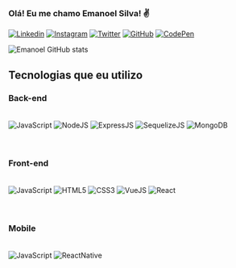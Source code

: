 
### Olá! Eu me chamo Emanoel Silva! ✌️

[![Linkedin](https://img.shields.io/badge/LinkedIn-0077B5?style=for-the-badge&logo=linkedin&logoColor=white)](https://www.linkedin.com/in/emanoel-silva14/)
[![Instagram](https://img.shields.io/badge/Instagram-E4405F?style=for-the-badge&logo=instagram&logoColor=white)](https://www.instagram.com/emanoelsilva.png/)
[![Twitter](https://img.shields.io/badge/Twitter-1DA1F2?style=for-the-badge&logo=twitter&logoColor=white)](https://twitter.com/Emanoelpara)
[![GitHub](https://img.shields.io/badge/GitHub-100000?style=for-the-badge&logo=github&logoColor=white
)](https://github.com/EmanoelSiilva/)
[![CodePen](https://img.shields.io/badge/Codepen-000000?style=for-the-badge&logo=codepen&logoColor=white)](https://codepen.io/emanoelsiilva)

![Emanoel GitHub stats](https://github-readme-stats.vercel.app/api?username=EmanoelSiilva&show_icons=true&theme=highcontrast)

## Tecnologias que eu utilizo

### Back-end
<div style="display: inline_block"><br/>
    <img align="center" alt="JavaScript" src="https://img.shields.io/badge/JavaScript-323330?style=for-the-badge&logo=javascript&logoColor=F7DF1E" />
    <img align="center" alt="NodeJS" src="https://img.shields.io/badge/Node.js-43853D?style=for-the-badge&logo=node.js&logoColor=white" />
    <img align="center" alt="ExpressJS" src="https://img.shields.io/badge/Express.js-404D59?style=for-the-badge" />
    <img align="center" alt="SequelizeJS" src="https://img.shields.io/badge/sequelize-323330?style=for-the-badge&logo=sequelize&logoColor=blue" />
    <img align="center" alt="MongoDB" src="https://img.shields.io/badge/MongoDB-4EA94B?style=for-the-badge&logo=mongodb&logoColor=white" />
</div><br/><br/>

### Front-end
<div style="display: inline_block"><br/>
    <img align="center" alt="JavaScript" src="https://img.shields.io/badge/JavaScript-323330?style=for-the-badge&logo=javascript&logoColor=F7DF1E" />
    <img align="center" alt="HTML5" src="https://img.shields.io/badge/HTML5-E34F26?style=for-the-badge&logo=html5&logoColor=white" />
    <img align="center" alt="CSS3" src="https://img.shields.io/badge/CSS3-1572B6?style=for-the-badge&logo=css3&logoColor=white" />
    <img align="center" alt="VueJS" src="https://img.shields.io/badge/Vue.js-35495E?style=for-the-badge&logo=vue.js&logoColor=4FC08D" />
    <img align="center" alt="React" src="https://img.shields.io/badge/React-20232A?style=for-the-badge&logo=react&logoColor=61DAFB" />
</div><br/><br/>

### Mobile
<div style="display: inline_block"><br/>
    <img align="center" alt="JavaScript" src="https://img.shields.io/badge/JavaScript-323330?style=for-the-badge&logo=javascript&logoColor=F7DF1E" />
    <img align="center" alt="ReactNative" src="https://img.shields.io/badge/React_Native-20232A?style=for-the-badge&logo=react&logoColor=61DAFB" />
</div>
